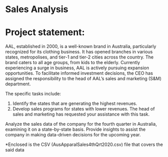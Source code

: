 # Sales Analysis

# Project statement:
AAL, established in 2000, is a well-known brand in Australia, particularly recognized for its clothing business. It has opened branches in various states, metropolises, and tier-1 and tier-2 cities across the country. The brand caters to all age groups, from kids to the elderly. Currently experiencing a surge in business, AAL is actively pursuing expansion opportunities. To facilitate informed investment decisions, the CEO has assigned the responsibility to the head of AAL’s sales and marketing (S&M) department.

The specific tasks include:
1) Identify the states that are generating the highest revenues.
2) Develop sales programs for states with lower revenues. The head of sales and marketing has requested your assistance with this task.

Analyze the sales data of the company for the fourth quarter in Australia, examining it on a state-by-state basis. Provide insights to assist the company in making data-driven decisions for the upcoming year.

*Enclosed is the CSV (AusApparalSales4thQrt2020.csv) file that covers the said data 

